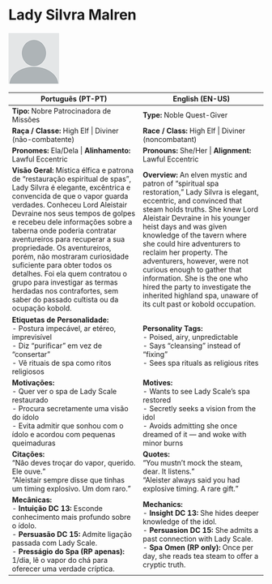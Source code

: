 # Lady Silvra Malren
![npc_blank](../../assets/npc/npc_blank.png)

| **Português (PT-PT)** | **English (EN-US)** |
|-----------------------|---------------------|
| **Tipo:** Nobre Patrocinadora de Missões | **Type:** Noble Quest-Giver |
| **Raça / Classe:** High Elf \| Diviner (não-combatente) | **Race / Class:** High Elf \| Diviner (noncombatant) |
| **Pronomes:** Ela/Dela \| **Alinhamento:** Lawful Eccentric | **Pronouns:** She/Her \| **Alignment:** Lawful Eccentric |
| **Visão Geral:** Mística élfica e patrona de “restauração espiritual de spas”, Lady Silvra é elegante, excêntrica e convencida de que o vapor guarda verdades. Conheceu Lord Aleistair Devraine nos seus tempos de golpes e recebeu dele informações sobre a taberna onde poderia contratar aventureiros para recuperar a sua propriedade. Os aventureiros, porém, não mostraram curiosidade suficiente para obter todos os detalhes. Foi ela quem contratou o grupo para investigar as termas herdadas nos contrafortes, sem saber do passado cultista ou da ocupação kobold. | **Overview:** An elven mystic and patron of “spiritual spa restoration,” Lady Silvra is elegant, eccentric, and convinced that steam holds truths. She knew Lord Aleistair Devraine in his younger heist days and was given knowledge of the tavern where she could hire adventurers to reclaim her property. The adventurers, however, were not curious enough to gather that information. She is the one who hired the party to investigate the inherited highland spa, unaware of its cult past or kobold occupation. |
| **Etiquetas de Personalidade:**<br>- Postura impecável, ar etéreo, imprevisível<br>- Diz “purificar” em vez de “consertar”<br>- Vê rituais de spa como ritos religiosos | **Personality Tags:**<br>- Poised, airy, unpredictable<br>- Says “cleansing” instead of “fixing”<br>- Sees spa rituals as religious rites |
| **Motivações:**<br>- Quer ver o spa de Lady Scale restaurado<br>- Procura secretamente uma visão do ídolo<br>- Evita admitir que sonhou com o ídolo e acordou com pequenas queimaduras | **Motives:**<br>- Wants to see Lady Scale’s spa restored<br>- Secretly seeks a vision from the idol<br>- Avoids admitting she once dreamed of it — and woke with minor burns |
| **Citações:**<br>“Não deves troçar do vapor, querido. Ele ouve.”<br>“Aleistair sempre disse que tinhas um timing explosivo. Um dom raro.” | **Quotes:**<br>“You mustn’t mock the steam, dear. It listens.”<br>“Aleister always said you had explosive timing. A rare gift.” |
| **Mecânicas:**<br>- **Intuição DC 13:** Esconde conhecimento mais profundo sobre o ídolo.<br>- **Persuasão DC 15:** Admite ligação passada com Lady Scale.<br>- **Presságio do Spa (RP apenas):** 1/dia, lê o vapor do chá para oferecer uma verdade críptica. | **Mechanics:**<br>- **Insight DC 13:** She hides deeper knowledge of the idol.<br>- **Persuasion DC 15:** She admits a past connection with Lady Scale.<br>- **Spa Omen (RP only):** Once per day, she reads tea steam to offer a cryptic truth. |
